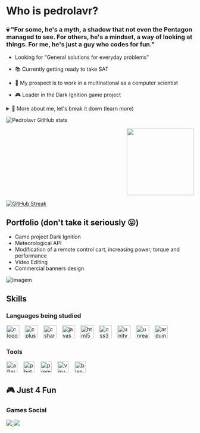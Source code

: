 # Who is pedrolavr?
### 💀 "For some, he's a myth, a shadow that not even the Pentagon managed to see. For others, he's a mindset, a way of looking at things. For me, he's just a guy who codes for fun."

<p>
  
- Looking for "General solutions for everyday problems"
 
- 📚 Currently getting ready to take SAT
 
- 🎯 My prospect is to work in a multinational as a computer scientist
  
- 🎮 Leader in the Dark Ignition game project

  
</p>

  

<details>
   <summary> 🧐 More about me, let's break it down (learn more)</summary>

  
-    Ever since I was younger, I've been fascinated and, to some extent, adept at dealing with technology. 
     The hard truth (which many of us may not want to accept) is that nowadays, machines are extensions of ourselves. 
     Upon realizing this, I've been dedicating myself to learning the most widely-used programming languages in the market, aiming to master and manage technology with skill and ethics.
  
- I feel confident with the following languages
 <div style="flex-basis: 48%;">
   <img src="https://img.shields.io/badge/C%23-239120?style=for-the-badge&logo=c-sharp&logoColor=white">
   <img src="https://img.shields.io/badge/C-00599C?style=for-the-badge&logo=c&logoColor=white">
   <img src="https://img.shields.io/badge/C%2B%2B-00599C?style=for-the-badge&logo=c%2B%2B&logoColor=white">
   <img src="https://img.shields.io/badge/Unity-100000?style=for-the-badge&logo=unity&logoColor=white">
   
  </div>

- Going back to studying Unity
</details>


<div align="left">
  
![Pedrolavr GitHub stats](https://github-readme-stats.vercel.app/api?username=pedrolavr&show_icons=true&theme=shadow_green)

</div>

<div align="right">
<a href="https://github.com/pedrolavr">
<img loading="lazy" height="180em" src="https://github-readme-stats.vercel.app/api/top-langs/?username=pedrolavr&layout=compact&langs_count=7&theme=shadow_green"/>
</div>
  
<div align="left">
  
[![GitHub Streak](https://streak-stats.demolab.com?user=pedrolavr&theme=shadow-green&border_radius=0.8&card_width=465)](https://git.io/streak-stats)
</div>



## Portfolio (don't take it seriously 😛)
  - Game project Dark Ignition
  - Meteorological API
  - Modification of a remote control cart, increasing power, torque and performance
  - Video Editing
  - Commercial banners design


<p align="left">
  <img align="center" src="https://mir-s3-cdn-cf.behance.net/project_modules/fs/81bb4b165684019.640b6038d133e.gif" alt="Imagem">
</p>



## Skills

<div style="flex-basis: 48%;">
  <h3>Languages being studied</h3>
  <div align="left">
  <img src="https://cdn.jsdelivr.net/gh/devicons/devicon/icons/c/c-original.svg" height="35" alt="c logo"  />
  <img width="7" />
  <img src="https://cdn.jsdelivr.net/gh/devicons/devicon/icons/cplusplus/cplusplus-original.svg" height="35" alt="cplusplus logo"  />
  <img width="7" />
  <img src="https://cdn.jsdelivr.net/gh/devicons/devicon/icons/csharp/csharp-original.svg" height="35" alt="csharp logo"  />
  <img width="7" />
  <img src="https://cdn.jsdelivr.net/gh/devicons/devicon/icons/javascript/javascript-original.svg" height="35" alt="javascript logo"  />
  <img width="7" />
  <img src="https://cdn.jsdelivr.net/gh/devicons/devicon/icons/html5/html5-original.svg" height="35" alt="html5 logo"  />
  <img width="7" />
  <img src="https://cdn.jsdelivr.net/gh/devicons/devicon/icons/css3/css3-original.svg" height="35" alt="css3 logo"  />
  <img width="7" />
  <img src="https://cdn.jsdelivr.net/gh/devicons/devicon/icons/unity/unity-original.svg" height="35" alt="unity logo"  />
  <img width="7" />
  <img src="https://cdn.jsdelivr.net/gh/devicons/devicon/icons/unrealengine/unrealengine-original.svg" height="35" alt="unrealengine logo"  />
  <img width="7" />
  <img src="https://cdn.jsdelivr.net/gh/devicons/devicon/icons/arduino/arduino-original.svg" height="35" alt="arduino logo"  />
</div>

###




  <h3>Tools</h3>
<div align="left">
  <img src="https://cdn.jsdelivr.net/gh/devicons/devicon/icons/aftereffects/aftereffects-original.svg" height="30" alt="aftereffects logo"  />
  <img width="8" />
  <img src="https://cdn.jsdelivr.net/gh/devicons/devicon/icons/photoshop/photoshop-plain.svg" height="30" alt="photoshop logo"  />
  <img width="8" />
  <img src="https://cdn.jsdelivr.net/gh/devicons/devicon/icons/premierepro/premierepro-plain.svg" height="30" alt="premierepro logo"  />
  <img width="8" />
  <img src="https://cdn.jsdelivr.net/gh/devicons/devicon/icons/visualstudio/visualstudio-plain.svg" height="30" alt="visualstudio logo"  />
  <img width="8" />
  <img src="https://cdn.jsdelivr.net/gh/devicons/devicon/icons/blender/blender-original.svg" height="30" alt="blender logo"  />
</div>

###





## 🎮 Just 4 Fun
 <h3>Games Social</h3>
<div>
<a href="https://store.epicgames.com/u/47278aed3ca945869b9818e6ae60e53f"> 
<img src="https://img.shields.io/badge/Epic%20Games-313131?style=for-the-badge&logo=Epic%20Games&logoColor=white">
</a>

<a href="https://steamcommunity.com/id/happyjoga/"> 
<img src="https://img.shields.io/badge/Steam-000000?style=for-the-badge&logo=steam&logoColor=white">
</a>
</div>



